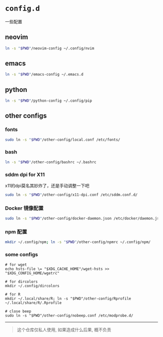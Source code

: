 # `config.d`

一些配置

## neovim

```bash
ln -s "$PWD"/neovim-config ~/.config/nvim
```

## emacs

```bash
ln -s "$PWD"/emacs-config ~/.emacs.d
```

## python

```bash
ln -s "$PWD"/python-config ~/.config/pip
```

## other configs

### fonts

```bash
sudo ln -s "$PWD"/other-config/local.conf /etc/fonts/
```

### bash

```bash
ln -s "$PWD"/other-config/bashrc ~/.bashrc
```

### sddm dpi for X11

x11的dpi莫名其妙炸了，还是手动调整一下吧

```bash
sudo ln -s "$PWD"/other-config/x11-dpi.conf /etc/sddm.conf.d/
```

### Docker 镜像配置

```bash
sudo ln -s "$PWD"/other-config/docker-daemon.json /etc/docker/daemon.json
```

### npm 配置

```bash
mkdir ~/.config/npm; ln -s "$PWD"/other-config/npmrc ~/.config/npm/
```

### some configs

```
# for wget
echo hsts-file \= "$XDG_CACHE_HOME"/wget-hsts >> "$XDG_CONFIG_HOME/wgetrc"

# for dircolors
mkdir ~/.config/dircolors

# for R
mkdir ~/.local/share/R; ln -s "$PWD"/other-config/Rprofile ~/.local/share/R/.Rprofile

# close beep
sudo ln -s "$PWD"/other-config/nobeep.conf /etc/modprobe.d/
```

---

> 这个仓库仅私人使用, 如果造成什么后果, 概不负责
